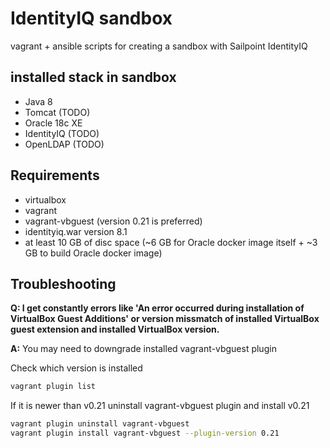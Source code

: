 # IdentityIQ sandbox
vagrant + ansible scripts for creating a sandbox with Sailpoint IdentityIQ

## installed stack in sandbox
- Java 8
- Tomcat (TODO)
- Oracle 18c XE
- IdentityIQ (TODO)
- OpenLDAP (TODO)

## Requirements
- virtualbox
- vagrant
- vagrant-vbguest (version 0.21 is preferred)
- identityiq.war version 8.1
- at least 10 GB of disc space (~6 GB for Oracle docker image itself + ~3 GB to build Oracle docker image)

## Troubleshooting
**Q: I get constantly errors like 'An error occurred during installation of VirtualBox Guest Additions' or version missmatch of installed VirtualBox guest extension and installed VirtualBox version.**

**A:** You may need to downgrade installed vagrant-vbguest plugin

Check which version is installed
```sh
vagrant plugin list
```

If it is newer than v0.21 uninstall vagrant-vbguest plugin and install v0.21
```sh
vagrant plugin uninstall vagrant-vbguest
vagrant plugin install vagrant-vbguest --plugin-version 0.21
```
